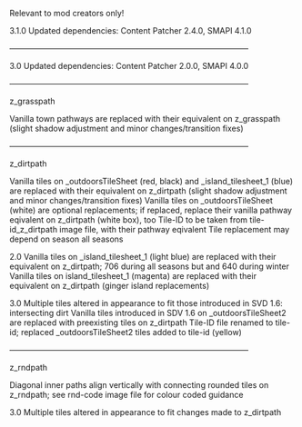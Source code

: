 Relevant to mod creators only!

3.1.0
Updated dependencies: Content Patcher 2.4.0, SMAPI 4.1.0

――――――――――――――――――――――――――――――

3.0
Updated dependencies: Content Patcher 2.0.0, SMAPI 4.0.0

――――――――――――――――――――――――――――――

z_grasspath

Vanilla town pathways are replaced with their equivalent on z_grasspath (slight shadow adjustment and minor changes/transition fixes)

――――――――――――――――――――――――――――――

z_dirtpath

Vanilla tiles on _outdoorsTileSheet (red, black) and _island_tilesheet_1 (blue) are replaced with their equivalent on z_dirtpath (slight shadow adjustment and minor changes/transition fixes)
Vanilla tiles on _outdoorsTileSheet (white) are optional replacements; if replaced, replace their vanilla pathway eqivalent on z_dirtpath (white box), too
Tile-ID to be taken from tile-id_z_dirtpath image file, with their pathway eqivalent
Tile replacement may depend on season all seasons

2.0
Vanilla tiles on _island_tilesheet_1 (light blue) are replaced with their equivalent on z_dirtpath; 706 during all seasons but and 640 during winter
Vanilla tiles on island_tilesheet_1 (magenta) are replaced with their equivalent on z_dirtpath (ginger island replacements)

3.0
Multiple tiles altered in appearance to fit those introduced in SVD 1.6: intersecting dirt
Vanilla tiles introduced in SDV 1.6 on _outdoorsTileSheet2 are replaced with preexisting tiles on z_dirtpath
Tile-ID file renamed to tile-id; replaced _outdoorsTileSheet2 tiles added to tile-id (yellow)

――――――――――――――――――――――――――――――

z_rndpath

Diagonal inner paths align vertically with connecting rounded tiles on z_rndpath; see rnd-code image file for colour coded guidance

3.0
Multiple tiles altered in appearance to fit changes made to z_dirtpath

